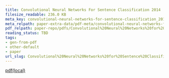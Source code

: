 ```yaml
---
title: Convolutional Neural Networks For Sentence Classification 2014
filesize_readable: 236.0 KB
meta_key: convolutional-neural-networks-for-sentence-classification_2014
meta_relpath: paper-extra-data/pdf-meta/convolutional-neural-networks-for-sentence-classification_2014.yaml
pdf_relpath: paper-repo/pdfs/Convolutional%20Neural%20Networks%20for%20Sentence%20Classification_2014.pdf
reading_status: TBD
tags:
- gen-from-pdf
- other-default
- paper
url_slug: Convolutional%20Neural%20Networks%20for%20Sentence%20Classification_2014
---
```


[pdf(local)](../../paper-repo/pdfs/Convolutional%20Neural%20Networks%20for%20Sentence%20Classification_2014.pdf)
